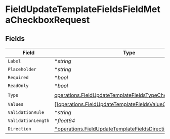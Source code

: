 # FieldUpdateTemplateFieldsFieldMetaCheckboxRequest


## Fields

| Field                                                                                                                                | Type                                                                                                                                 | Required                                                                                                                             | Description                                                                                                                          |
| ------------------------------------------------------------------------------------------------------------------------------------ | ------------------------------------------------------------------------------------------------------------------------------------ | ------------------------------------------------------------------------------------------------------------------------------------ | ------------------------------------------------------------------------------------------------------------------------------------ |
| `Label`                                                                                                                              | **string*                                                                                                                            | :heavy_minus_sign:                                                                                                                   | N/A                                                                                                                                  |
| `Placeholder`                                                                                                                        | **string*                                                                                                                            | :heavy_minus_sign:                                                                                                                   | N/A                                                                                                                                  |
| `Required`                                                                                                                           | **bool*                                                                                                                              | :heavy_minus_sign:                                                                                                                   | N/A                                                                                                                                  |
| `ReadOnly`                                                                                                                           | **bool*                                                                                                                              | :heavy_minus_sign:                                                                                                                   | N/A                                                                                                                                  |
| `Type`                                                                                                                               | [operations.FieldUpdateTemplateFieldsTypeCheckboxRequest2](../../models/operations/fieldupdatetemplatefieldstypecheckboxrequest2.md) | :heavy_check_mark:                                                                                                                   | N/A                                                                                                                                  |
| `Values`                                                                                                                             | [][operations.FieldUpdateTemplateFieldsValueCheckbox](../../models/operations/fieldupdatetemplatefieldsvaluecheckbox.md)             | :heavy_minus_sign:                                                                                                                   | N/A                                                                                                                                  |
| `ValidationRule`                                                                                                                     | **string*                                                                                                                            | :heavy_minus_sign:                                                                                                                   | N/A                                                                                                                                  |
| `ValidationLength`                                                                                                                   | **float64*                                                                                                                           | :heavy_minus_sign:                                                                                                                   | N/A                                                                                                                                  |
| `Direction`                                                                                                                          | [*operations.FieldUpdateTemplateFieldsDirectionRequest](../../models/operations/fieldupdatetemplatefieldsdirectionrequest.md)        | :heavy_minus_sign:                                                                                                                   | N/A                                                                                                                                  |